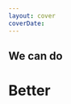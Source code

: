 ```yaml
---
layout: cover
coverDate:
---
```


<h2 class="!text-3xl">We can do</h2>
<h1 class="!text-8xl">Better</h1>


<!--

We're using Scala, we can do a lot better than this

-->
